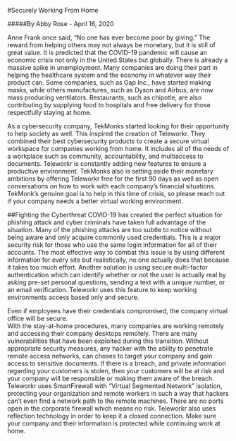 #Securely Working From Home

#####By Abby Rose - April 16, 2020

Anne Frank once said, “No one has ever become poor by giving.” The reward from helping others may not always be monetary, but it is still of great value. 
It is predicted that the COVID-19 pandemic will cause an economic crisis not only in the United States but globally. There is already a massive spike in unemployment. Many companies are doing their part in helping the healthcare system and the economy in whatever way their product can. Some companies, such as Gap Inc., have started making masks, while others manufactures, such as Dyson and Airbus, are now mass producing ventilators. Restaurants, such as chipotle, are also contributing by supplying food to hospitals and free delivery for those respectfully staying at home. 

As a cybersecurity company, TekMonks started looking for their opportunity to help society as well. This inspired the creation of Teleworkr. They combined their best cybersecurity products to create a secure virtual workspace for companies working from home. It includes all of the needs of a workplace such as community, accountability, and multiaccess to documents. Teleworkr is constantly adding new features to ensure a productive environment. TekMonks also is setting aside their monetary ambitions by offering Teleworkr free for the first 90 days as well as open conversations on how to work with each company’s financial situations. TekMonk’s genuine goal is to help in this time of crisis, so please reach out if your company needs a better virtual working environment. 

##Fighting the Cyberthreat 
COVID-19 has created the perfect situation for phishing attack and cyber criminals have taken full advantage of the situation. Many of the phishing attacks are too subtle to notice without being aware and only acquire commonly used credentials. This is a major security risk for those who use the same login information for all of their accounts. The most effective way to combat this issue is by using different information for every site but realistically, no one actually does that because it takes too much effort. Another solution is using secure multi-factor authentication which can identify whether or not the user is actually real by asking pre-set personal questions, sending a text with a unique number, or an email verification. Teleworkr uses this feature to keep working environments access based only and secure.

Even if employees have their credentials compromised, the company virtual office will be secure.    
With the stay-at-home procedures, many companies are working remotely and accessing their company desktops remotely. There are many vulnerabilities that have been exploited during this transition. Without appropriate security measures, any hacker with the ability to penetrate remote access networks, can choses to target your company and gain access to sensitive documents. If there is a breach, and private information regarding your customers is stolen, then your customers will be at risk and your company will be responsible or making them aware of the breach. Teleworkr uses SmartFirewall with “Virtual Segmented Network” isolation, protecting your organization and remote workers in such a way that hackers can’t even find a network path to the remote machines. There are no ports open in the corporate firewall which means no risk. Teleworkr also uses reflection technology in order to keep it a closed connection. Make sure your company and their information is protected while continuing work at home.  

